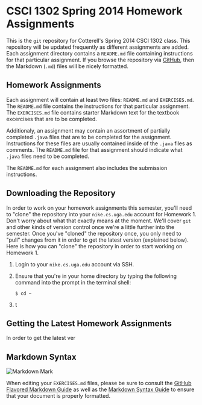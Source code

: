 # CSCI 1302 Spring 2014 Homework Assignments

This is the <code>git</code> repository for Cotterell's Spring 2014 CSCI 1302
class. This repository will be updated frequently as different assignments
are added. Each assignment directory contains a <code>README.md</code> file
containing instructions for that particular assignment. If you browse the
repository via [GitHub](https://github.com/mepcotterell-cs1302/cs1302-spring-2014-hw),
then the Markdown (<code>.md</code>) files will be nicely formatted.

## Homework Assignments

Each assignment will contain at least two files: <code>README.md</code> and
<code>EXERCISES.md</code>. The <code>README.md</code> file contains the
instructions for that particular assignment. The <code>EXERCISES.md</code>
file contains starter Markdown text for the textbook excercises that are to be
completed. 

Additionaly, an assignment may contain an assortment of partially completed
<code>.java</code> files that are to be completed for the assignment. 
Instructions for these files are usually contained inside of the 
<code>.java</code> files as comments. The <code>README.md</code> file for
that assignment should indicate what <code>.java</code> files need to be
completed.

The <code>README.md</code> for each assignment also includes the
submission instructions.

## Downloading the Repository

In order to work on your homework assignments this semester, you'll need to 
"clone" the repository into your <code>nike.cs.uga.edu</code> account
for Homework 1. Don't worry about what that exactly means at the moment.
We'll cover <code>git</code> and other kinds of version control once
we're a little further into the semester. Once you've "cloned" the repository
once, you only need to "pull" changes from it in order to get the latest
version (explained below). Here is how you can "clone" the repository in
order to start working on Homework 1. 

 1. Login to your <code>nike.cs.uga.edu</code> account via SSH.
 2. Ensure that you're in your home directory by typing the following command
    into the prompt in the terminal shell:

    ```
    $ cd ~
    ```
 3. t

## Getting the Latest Homework Assignments

In order to get the latest ver

## Markdown Syntax

![Markdown Mark](https://raw.github.com/dcurtis/markdown-mark/master/png/66x40.png)

When editing your <code>EXERCISES.md</code> files, please be sure to consult the
[GitHub Flavored Markdown Guide](https://help.github.com/articles/github-flavored-markdown)
as well as the [Markdown Syntax Guide](http://daringfireball.net/projects/markdown/syntax)
to ensure that your document is properly formatted.


